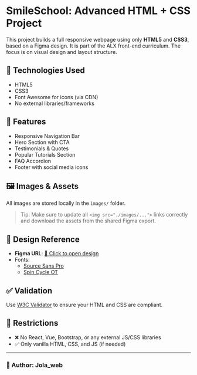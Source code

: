# SmileSchool: Advanced HTML + CSS Project

This project builds a full responsive webpage using only **HTML5** and **CSS3**, based on a Figma design. It is part of the ALX front-end curriculum. The focus is on visual design and layout structure.

## 🔧 Technologies Used
- HTML5
- CSS3
- Font Awesome for icons (via CDN)
- No external libraries/frameworks

## 📄 Features
- Responsive Navigation Bar
- Hero Section with CTA
- Testimonials & Quotes
- Popular Tutorials Section
- FAQ Accordion
- Footer with social media icons

## 🖼️ Images & Assets

All images are stored locally in the `images/` folder.

> Tip: Make sure to update all `<img src="./images/...">` links correctly and download the assets from the shared Figma export.

## 📐 Design Reference

- **Figma URL**: [🔗 Click to open design](PASTE_YOUR_FIGMA_LINK_HERE)
- Fonts: 
  - [Source Sans Pro](https://fonts.google.com/specimen/Source+Sans+Pro)
  - [Spin Cycle OT](https://www.fontspace.com/spin-cycle-font-f13867)

## ✅ Validation

Use [W3C Validator](https://validator.w3.org/) to ensure your HTML and CSS are compliant.

## 🚫 Restrictions

- ❌ No React, Vue, Bootstrap, or any external JS/CSS libraries
- ✅ Only vanilla HTML, CSS, and JS (if needed)

---

### 🎉 Author: Jola_web
